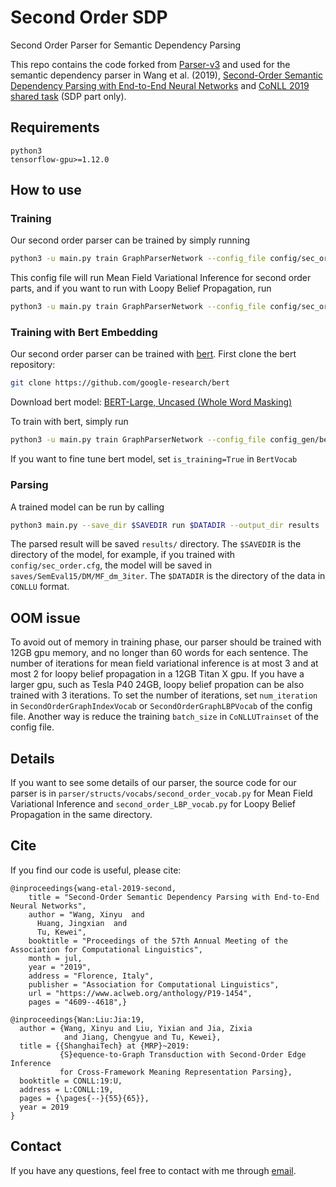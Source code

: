 # Second Order SDP
Second Order Parser for Semantic Dependency Parsing

This repo contains the code forked from [Parser-v3](https://github.com/tdozat/Parser-v3) and used for the semantic dependency parser in Wang et al. (2019), [Second-Order Semantic Dependency Parsing with End-to-End Neural Networks](https://arxiv.org/abs/1906.07880) and [CoNLL 2019 shared task](http://mrp.nlpl.eu/) (SDP part only). 

## Requirements
```
python3
tensorflow-gpu>=1.12.0
```
## How to use
### Training
Our second order parser can be trained by simply running
```bash
python3 -u main.py train GraphParserNetwork --config_file config/sec_order.cfg --noscreen
```
This config file will run Mean Field Variational Inference for second order parts, and if you want to run with Loopy Belief Propagation, run
```bash
python3 -u main.py train GraphParserNetwork --config_file config/sec_order_LBP.cfg --noscreen
```

### Training with Bert Embedding
Our second order parser can be trained with [bert](https://github.com/google-research/bert). First clone the bert repository:
```bash
git clone https://github.com/google-research/bert
```
Download bert model: [BERT-Large, Uncased (Whole Word Masking)](https://storage.googleapis.com/bert_models/2019_05_30/wwm_uncased_L-24_H-1024_A-16.zip)

To train with bert, simply run
```bash
python3 -u main.py train GraphParserNetwork --config_file config_gen/bert_large_glove_previous_layer_100linear_01lr_5decay_dm_switch_new1.cfg --noscreen
```
If you want to fine tune bert model, set `is_training=True`  in `BertVocab`

### Parsing
A trained model can be run by calling
```bash
python3 main.py --save_dir $SAVEDIR run $DATADIR --output_dir results 
```
The parsed result will be saved `results/` directory. The `$SAVEDIR` is the directory of the model, for example, if you trained with `config/sec_order.cfg`, the model will be saved in `saves/SemEval15/DM/MF_dm_3iter`. The `$DATADIR` is the directory of the data in `CONLLU` format.

## OOM issue
To avoid out of memory in training phase, our parser should be trained with 12GB gpu memory, and no longer than 60 words for each sentence. The number of iterations for mean field variational inference is at most 3 and at most 2 for loopy belief propagation in a 12GB Titan X gpu. If you have a larger gpu, such as Tesla P40 24GB, loopy belief propation can be also trained with 3 iterations. To set the number of iterations, set `num_iteration` in `SecondOrderGraphIndexVocab` or `SecondOrderGraphLBPVocab` of the config file. Another way is reduce the training `batch_size` in `CoNLLUTrainset` of the config file.

## Details
If you want to see some details of our parser, the source code for our parser is in `parser/structs/vocabs/second_order_vocab.py` for Mean Field Variational Inference and `second_order_LBP_vocab.py` for Loopy Belief Propagation in the same directory.

## Cite
<!-- Detailed description will be updated soon. -->
<!-- Our code for [CoNLL 2019 shared task](http://mrp.nlpl.eu/) (SDP part) will be updated soon. -->
If you find our code is useful, please cite:
```
@inproceedings{wang-etal-2019-second,
    title = "Second-Order Semantic Dependency Parsing with End-to-End Neural Networks",
    author = "Wang, Xinyu  and
      Huang, Jingxian  and
      Tu, Kewei",
    booktitle = "Proceedings of the 57th Annual Meeting of the Association for Computational Linguistics",
    month = jul,
    year = "2019",
    address = "Florence, Italy",
    publisher = "Association for Computational Linguistics",
    url = "https://www.aclweb.org/anthology/P19-1454",
    pages = "4609--4618",}
```
```
@inproceedings{Wan:Liu:Jia:19,
  author = {Wang, Xinyu and Liu, Yixian and Jia, Zixia
            and Jiang, Chengyue and Tu, Kewei},
  title = {{ShanghaiTech} at {MRP}~2019:
           {S}equence-to-Graph Transduction with Second-Order Edge Inference
           for Cross-Framework Meaning Representation Parsing},
  booktitle = CONLL:19:U,
  address = L:CONLL:19,
  pages = {\pages{--}{55}{65}},
  year = 2019
}
```

## Contact
If you have any questions, feel free to contact with me through [email](mailto:wangxy1@shanghaitech.edu.cn).
